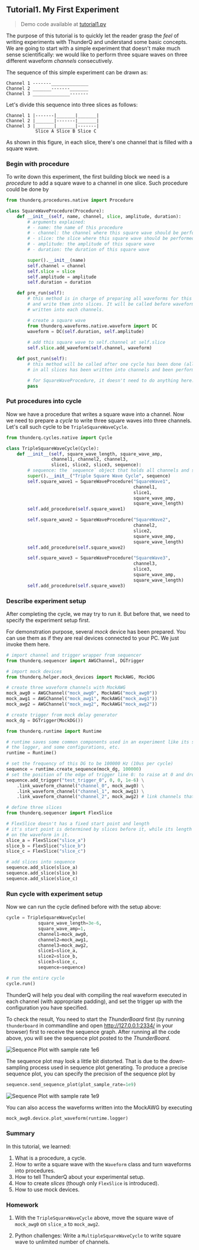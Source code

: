 ## Tutorial1. My First Experiment

> Demo code available at [tutorial1.py](tutorial1.py)

The purpose of this tutorial is to quickly let the reader grasp the _feel_ of
writing experiments with ThunderQ and understand some basic concepts.
We are going to start with a simple experiment that doesn't make much sense 
scientifically: we would like to perform three square waves on three different 
waveform _channels_ consecutively.

The sequence of this simple experiment can be drawn as:
```
Channel 1 -------______________
Channel 2 _______-------_______
Channel 3 ______________-------
```

Let's divide this sequence into three slices as follows:
```
Channel 1 |-------|_______|_______|
Channel 2 |_______|-------|_______|
Channel 3 |_______|_______|-------|
           Slice A Slice B Slice C
```

As shown in this figure, in each slice, there's one channel that is filled
with a square wave.

### Begin with procedure

To write down this experiment, the first building block we need is a _procedure_
to add a square wave to a channel in one slice. Such procedure could be done by

```python
from thunderq.procedures.native import Procedure

class SquareWaveProcedure(Procedure):
    def __init__(self, name, channel, slice, amplitude, duration):
        # arguments explained:
        # - name: the name of this procedure
        # - channel: the channel where this square wave should be performed
        # - slice: the slice where this square wave should be performed
        # - amplitude: the amplitude of this square wave
        # - duration: the duration of this square wave

        super().__init__(name)
        self.channel = channel
        self.slice = slice
        self.amplitude = amplitude
        self.duration = duration

    def pre_run(self):
        # this method is in charge of preparing all waveforms for this procedure,
        # and write them into slices. It will be called before waveforms are
        # written into each channels.

        # create a square wave
        from thunderq.waveforms.native.waveform import DC
        waveform = DC(self.duration, self.amplitude)
        
        # add this square wave to self.channel at self.slice
        self.slice.add_waveform(self.channel, waveform)

    def post_run(self):
        # this method will be called after one cycle has been done (all waveform
        # in all slices has been written into channels and been performed)

        # for SquareWaveProcedure, it doesn't need to do anything here.
        pass
```

### Put procedures into cycle

Now we have a procedure that writes a square wave into a channel. Now we need to 
prepare a _cycle_ to write three square waves into three channels. Let's call
such cycle to be `TripleSquareWaveCycle`.

```python
from thunderq.cycles.native import Cycle

class TripleSquareWaveCycle(Cycle):
    def __init__(self, square_wave_length, square_wave_amp,
                 channel1, channel2, channel3,
                 slice1, slice2, slice3, sequence):
        # sequence: the `sequence` object that holds all channels and slices
        super().__init__("Triple Square Wave Cycle", sequence)
        self.square_wave1 = SquareWaveProcedure("SquareWave1", 
                                                channel1,
                                                slice1,
                                                square_wave_amp, 
                                                square_wave_length)
        self.add_procedure(self.square_wave1)

        self.square_wave2 = SquareWaveProcedure("SquareWave2", 
                                                channel2,
                                                slice2,
                                                square_wave_amp, 
                                                square_wave_length)
        self.add_procedure(self.square_wave2)

        self.square_wave3 = SquareWaveProcedure("SquareWave3", 
                                                channel3,
                                                slice3,
                                                square_wave_amp, 
                                                square_wave_length)
        self.add_procedure(self.square_wave3)
```

### Describe experiment setup

After completing the cycle, we may try to run it. But before that, we need to
specify the experiment setup first.

For demonstration purpose, several _mock_ device has been prepared. You can use
them as if they are real devices connected to your PC. We just invoke them here.

```python
# import channel and trigger wrapper from sequencer
from thunderq.sequencer import AWGChannel, DGTrigger

# import mock devices
from thunderq.helper.mock_devices import MockAWG, MockDG

# create three waveform channels with MockAWG
mock_awg0 = AWGChannel("mock_awg0", MockAWG("mock_awg0"))
mock_awg1 = AWGChannel("mock_awg1", MockAWG("mock_awg1"))
mock_awg2 = AWGChannel("mock_awg2", MockAWG("mock_awg2"))

# create trigger from mock delay generator
mock_dg = DGTrigger(MockDG())

from thunderq.runtime import Runtime

# runtime saves some common components used in an experiment like its sequence,
# the logger, and some configurations, etc.
runtime = Runtime()

# set the frequency of this DG to be 100000 Hz (10us per cycle)
sequence = runtime.create_sequence(mock_dg, 100000)
# set the position of the edge of trigger line 0: to raise at 0 and drop after 1us
sequence.add_trigger("test_trigger_0", 0, 0, 1e-6) \
    .link_waveform_channel("channel_0", mock_awg0) \
    .link_waveform_channel("channel_1", mock_awg1) \
    .link_waveform_channel("channel_2", mock_awg2) # link channels that are triggered by this edge

# define three slices
from thunderq.sequencer import FlexSlice

# FlexSlice doesn't has a fixed start point and length
# it's start point is determined by slices before it, while its length depends
# on the waveform in it.
slice_a = FlexSlice("slice_a")
slice_b = FlexSlice("slice_b")
slice_c = FlexSlice("slice_c")

# add slices into sequence
sequence.add_slice(slice_a)
sequence.add_slice(slice_b)
sequence.add_slice(slice_c)
```

### Run cycle with experiment setup

Now we can run the cycle defined before with the setup above:
```python
cycle = TripleSquareWaveCycle(
            square_wave_length=3e-6, 
            square_wave_amp=1,
            channel1=mock_awg0, 
            channel2=mock_awg1, 
            channel3=mock_awg2, 
            slice1=slice_a,
            slice2=slice_b,
            slice3=slice_c,
            sequence=sequence)

# run the entire cycle
cycle.run()
```

ThunderQ will help you deal with compiling the real waveform executed in each 
channel (with appropriate padding), and set the trigger up with the
configuration you have specified.

To check the result, You need to start the _ThunderBoard_ first (by running 
`thunderboard` in commandline and open http://127.0.0.1:2334/ in your browser)
first to receive the sequence graph.
After running all the code above, you will see the sequence plot posted to
the _ThunderBoard_.

![Sequence Plot with sample rate 1e6](images/sequence_example1.png)

The sequence plot may look a little bit distorted. That is due to the 
down-sampling process used in sequence plot generating. To produce a precise 
sequence plot, you can specify the precision of the sequence plot by
```python
sequence.send_sequence_plot(plot_sample_rate=1e9)
```

![Sequence Plot with sample rate 1e9](images/sequence_example2.png)

You can also access the waveforms written into the MockAWG by executing
```python
mock_awg0.device.plot_waveform(runtime.logger)
```

### Summary

In this tutorial, we learned:
1. What is a procedure, a cycle.
2. How to write a square wave with the `Waveform` class and turn waveforms into
procedures.
3. How to tell ThunderQ about your experimental setup.
4. How to create _slices_ (though only `FlexSlice` is introduced).
4. How to use mock devices.

### Homework

1. With the `TripleSquareWaveCycle` above, move the square wave of `mock_awg0` 
on `slice_a` to `mock_awg2`.

2. Python challenges: Write a `MultipleSquareWaveCycle` to write square wave to
unlimited number of channels.

